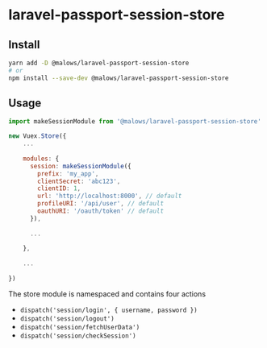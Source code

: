 # laravel-passport-session-store

## Install
```sh
yarn add -D @malows/laravel-passport-session-store
# or
npm install --save-dev @malows/laravel-passport-session-store
```

## Usage
```javascript
import makeSessionModule from '@malows/laravel-passport-session-store'

new Vuex.Store({
    ...
    
    modules: {
      session: makeSessionModule({
        prefix: 'my_app',
        clientSecret: 'abc123',
        clientID: 1,
        url: 'http://localhost:8000', // default
        profileURI: '/api/user', // default
        oauthURI: '/oauth/token' // default
      }),
      
      ...
      
    },
    
    ...
    
})
```
The store module is namespaced and contains four actions
- `dispatch('session/login', { username, password })`
- `dispatch('session/logout')`
- `dispatch('session/fetchUserData')`
- `dispatch('session/checkSession')`
